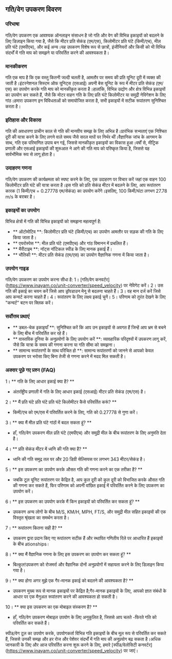 ## गति/वेग उपकरण विवरण

### परिभाषा
गति/वेग उपकरण एक आवश्यक ऑनलाइन संसाधन है जो गति और वेग की विभिन्न इकाइयों को बदलने के लिए डिज़ाइन किया गया है, जैसे कि मीटर प्रति सेकंड (एम/एस), किलोमीटर प्रति घंटे (किमी/एच), मील प्रति घंटे (एमपीएच), और कई अन्य।यह उपकरण विशेष रूप से छात्रों, इंजीनियरों और किसी को भी विभिन्न संदर्भों में गति माप को समझने या परिवर्तित करने की आवश्यकता है।

### मानकीकरण
गति एक माप है कि एक वस्तु कितनी जल्दी चलती है, आमतौर पर समय की प्रति यूनिट दूरी में व्यक्त की जाती है।इंटरनेशनल सिस्टम ऑफ यूनिट्स (एसआई) अपनी बेस यूनिट के रूप में मीटर प्रति सेकंड (एम/एस) का उपयोग करके गति माप को मानकीकृत करता है।हालांकि, विभिन्न उद्योग और क्षेत्र विभिन्न इकाइयों का उपयोग कर सकते हैं, जैसे कि मोटर वाहन गति के लिए प्रति घंटे किलोमीटर या समुद्री नेविगेशन के लिए गांठ।हमारा उपकरण इन विविधताओं को समायोजित करता है, सभी इकाइयों में सटीक रूपांतरण सुनिश्चित करता है।

### इतिहास और विकास
गति की अवधारणा प्राचीन काल से गति की मानवीय समझ के लिए अभिन्न है।प्रारंभिक सभ्यताएं एक निश्चित दूरी की यात्रा करने के लिए लगने वाले समय जैसे सरल मापों पर निर्भर थीं।वैज्ञानिक जांच के आगमन के साथ, गति एक परिमाणित उपाय बन गई, जिससे मानकीकृत इकाइयों का विकास हुआ।वर्षों से, मीट्रिक प्रणाली और एसआई इकाइयों की शुरूआत ने आगे की गति माप को परिष्कृत किया है, जिससे यह सार्वभौमिक रूप से लागू होता है।

### उदाहरण गणना
गति/वेग उपकरण की कार्यक्षमता को स्पष्ट करने के लिए, एक उदाहरण पर विचार करें जहां एक वाहन 100 किलोमीटर प्रति घंटे की यात्रा करता है।इस गति को प्रति सेकंड मीटर में बदलने के लिए, आप रूपांतरण कारक (1 किमी/एच = 0.27778 एम/सेकंड) का उपयोग करेंगे।इसलिए, 100 किमी/घंटा लगभग 27.78 m/s के बराबर है।

### इकाइयों का उपयोग
विभिन्न क्षेत्रों में गति की विभिन्न इकाइयों को समझना महत्वपूर्ण है:
- ** ऑटोमोटिव **: किलोमीटर प्रति घंटे (किमी/एच) का उपयोग आमतौर पर सड़क की गति के लिए किया जाता है।
- ** एयरोस्पेस **: मील प्रति घंटे (एमपीएच) और गांठ विमानन में प्रचलित हैं।
- ** मैरीटाइम **: नॉट्स नॉटिकल स्पीड के लिए मानक इकाई हैं।
- ** भौतिकी **: मीटर प्रति सेकंड (एम/एस) का उपयोग वैज्ञानिक गणना में किया जाता है।

### उपयोग गाइड
गति/वेग उपकरण का उपयोग करना सीधा है:
1। [गति/वेग कनवर्टर] (https://www.inayam.co/unit-converter/speed_velocity) पर नेविगेट करें।
2। उस गति की इकाई का चयन करें जिसे आप ड्रॉपडाउन मेनू से बदलना चाहते हैं।
3। वह मान दर्ज करें जिसे आप कन्वर्ट करना चाहते हैं।
4। रूपांतरण के लिए लक्ष्य इकाई चुनें।
5। परिणाम को तुरंत देखने के लिए "कन्वर्ट" बटन पर क्लिक करें।

### सर्वोत्तम प्रथाएं
- ** डबल-चेक इकाइयाँ **: सुनिश्चित करें कि आप उन इकाइयों से अवगत हैं जिन्हें आप भ्रम से बचने के लिए बीच में परिवर्तित कर रहे हैं।
- ** वास्तविक दुनिया के अनुप्रयोगों के लिए उपयोग करें **: व्यावहारिक परिदृश्यों में उपकरण लागू करें, जैसे कि यात्रा के समय की गणना करना या गति सीमा को समझना।
- ** सामान्य रूपांतरणों के साथ परिचित हो **: सामान्य रूपांतरणों को जानने से आपको केवल उपकरण पर भरोसा किए बिना तेजी से गणना करने में मदद मिल सकती है।

### अक्सर पूछे गए प्रश्न (FAQ)

1। ** गति के लिए आधार इकाई क्या है? **
- अंतर्राष्ट्रीय प्रणाली में गति के लिए आधार इकाई (एसआई) मीटर प्रति सेकंड (एम/एस) है।

2। ** मैं प्रति घंटे प्रति घंटे प्रति घंटे किलोमीटर कैसे परिवर्तित करूं? **
- किमी/एच को एम/एस में परिवर्तित करने के लिए, गति को 0.27778 से गुणा करें।

3। ** क्या मैं मील प्रति घंटे गांठों में बदल सकता हूं? **
- हाँ, गति/वेग उपकरण मील प्रति घंटे (एमपीएच) और समुद्री मील के बीच रूपांतरण के लिए अनुमति देता है।

4। ** प्रति सेकंड मीटर में ध्वनि की गति क्या है? **
- ध्वनि की गति समुद्र तल पर और 20 डिग्री सेल्सियस पर लगभग 343 मीटर/सेकंड है।

5। ** इस उपकरण का उपयोग करके औसत गति की गणना करने का एक तरीका है? **
- जबकि टूल यूनिट रूपांतरण पर केंद्रित है, आप कुल दूरी को कुल दूरी को विभाजित करके औसत गति की गणना कर सकते हैं, फिर परिणाम को अपनी वांछित इकाई में परिवर्तित करने के लिए उपकरण का उपयोग करें।

6। ** इस उपकरण का उपयोग करके मैं किन इकाइयों को परिवर्तित कर सकता हूं? **
- उपकरण अन्य लोगों के बीच M/S, KM/H, MPH, FT/S, और समुद्री मील सहित इकाइयों की एक विस्तृत श्रृंखला का समर्थन करता है।

7। ** रूपांतरण कितना सही है? **
- उपकरण द्वारा प्रदान किए गए रूपांतरण सटीक हैं और स्थापित गणितीय रिले पर आधारित हैं इकाइयों के बीच ationships।

8। ** क्या मैं वैज्ञानिक गणना के लिए इस उपकरण का उपयोग कर सकता हूं? **
- बिल्कुल!उपकरण को रोजमर्रा और वैज्ञानिक दोनों अनुप्रयोगों में सहायता करने के लिए डिज़ाइन किया गया है।

9। ** क्या होगा अगर मुझे एक गैर-मानक इकाई को बदलने की आवश्यकता है? **
- उपकरण मुख्य रूप से मानक इकाइयों पर केंद्रित है;गैर-मानक इकाइयों के लिए, आपको ज्ञात संबंधों के आधार पर एक मैनुअल रूपांतरण करने की आवश्यकता हो सकती है।

10। ** क्या इस उपकरण का एक मोबाइल संस्करण है? **
- हाँ, गति/वेग उपकरण मोबाइल उपयोग के लिए अनुकूलित है, जिससे आप चलते -फिरते गति को परिवर्तित कर सकते हैं।

स्पीड/वेग टूल का उपयोग करके, उपयोगकर्ता विभिन्न गति इकाइयों के बीच मूल रूप से परिवर्तित कर सकते हैं, जिससे उनकी समझ और हर रोज और पेशेवर संदर्भों में गति माप की अनुप्रयोग बढ़ सकता है।अधिक जानकारी के लिए और आज परिवर्तित करना शुरू करने के लिए, हमारे [स्पीड/वेलोसिटी कनवर्टर] (https://www.inayam.co/unit-converter/speed_velocity) पर जाएं।